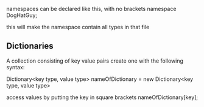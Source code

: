 namespaces can be declared like this, with no brackets
namespace DogHatGuy;

this will make the namespace contain all types in that file

## Dictionaries
A collection consisting of key value pairs
create one with the following syntax:

Dictionary<key type, value type> nameOfDictionary = new Dictionary<key type, value type>


access values by putting the key in square brackets
nameOfDictionary[key];